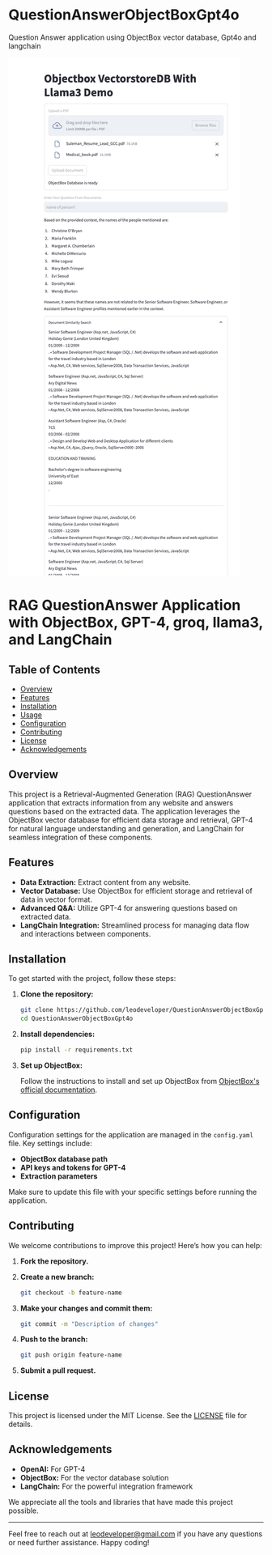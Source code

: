 # QuestionAnswerObjectBoxGpt4o
Question Answer application using  ObjectBox vector database, Gpt4o and langchain

![Chat Bot Image](https://github.com/leodeveloper/QuestionAnswerObjectBoxGpt4o/blob/main/llama3%20objectbox%20vectordb.png)

# RAG QuestionAnswer Application with ObjectBox, GPT-4, groq, llama3, and LangChain

## Table of Contents

- [Overview](#overview)
- [Features](#features)
- [Installation](#installation)
- [Usage](#usage)
- [Configuration](#configuration)
- [Contributing](#contributing)
- [License](#license)
- [Acknowledgements](#acknowledgements)

## Overview

This project is a Retrieval-Augmented Generation (RAG) QuestionAnswer application that extracts information from any website and answers questions based on the extracted data. The application leverages the ObjectBox vector database for efficient data storage and retrieval, GPT-4 for natural language understanding and generation, and LangChain for seamless integration of these components.

## Features

- **Data Extraction:** Extract content from any website.
- **Vector Database:** Use ObjectBox for efficient storage and retrieval of data in vector format.
- **Advanced Q&A:** Utilize GPT-4 for answering questions based on extracted data.
- **LangChain Integration:** Streamlined process for managing data flow and interactions between components.

## Installation

To get started with the project, follow these steps:

1. **Clone the repository:**

    ```sh
    git clone https://github.com/leodeveloper/QuestionAnswerObjectBoxGpt4o
    cd QuestionAnswerObjectBoxGpt4o
    ```

2. **Install dependencies:**

    ```sh
    pip install -r requirements.txt
    ```

3. **Set up ObjectBox:**

    Follow the instructions to install and set up ObjectBox from [ObjectBox's official documentation](https://objectbox.io/documentation/).


## Configuration

Configuration settings for the application are managed in the `config.yaml` file. Key settings include:

- **ObjectBox database path**
- **API keys and tokens for GPT-4**
- **Extraction parameters**

Make sure to update this file with your specific settings before running the application.

## Contributing

We welcome contributions to improve this project! Here’s how you can help:

1. **Fork the repository.**
2. **Create a new branch:**

    ```sh
    git checkout -b feature-name
    ```

3. **Make your changes and commit them:**

    ```sh
    git commit -m "Description of changes"
    ```

4. **Push to the branch:**

    ```sh
    git push origin feature-name
    ```

5. **Submit a pull request.**

## License

This project is licensed under the MIT License. See the [LICENSE](LICENSE) file for details.

## Acknowledgements

- **OpenAI:** For GPT-4
- **ObjectBox:** For the vector database solution
- **LangChain:** For the powerful integration framework

We appreciate all the tools and libraries that have made this project possible.

---

Feel free to reach out at leodeveloper@gmail.com if you have any questions or need further assistance. Happy coding!
